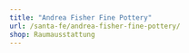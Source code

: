 ```yaml
---
title: "Andrea Fisher Fine Pottery"
url: /santa-fe/andrea-fisher-fine-pottery/
shop: Raumausstattung
---
```

